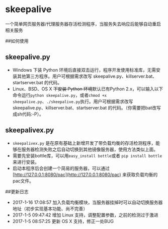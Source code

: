 # skeepalive
一个简单网页服务器/代理服务器存活检测程序，当服务失去响应后能够自动重启相关服务

##如何使用

skeepalive.py
-
* Windows 下装 Python 环境后直接双击运行，程序开发使用标准库，无需安装其他第三方程序。用户可根据需求改写 skeepalive.py、killserver.bat、startserver.bat 的代码。
* Linux、BSD、OS X ~~下安装 Python 环境~~默认已有Python 2.x，可以输入以下命令运行`python skeepalive.py`，或者`chmod +x skeepalive.py`、`./skeepalive.py`执行。用户可根据需求改写 skeepalive.py、killserver.bat、startserver.bat 的代码。（你需要把bat改写成sh代码:-P）。

skeepalivex.py
-
* `skeepalivex.py` 是在原有基础上新增开发了带负载均衡的存活检测程序，能够在服务器检测失败之后自动切换到其他镜像服务器，使用方法类似上面。
* 需要先安装bottle库，可以用`easy_install bottle`或者 `pip install bottle`来进行安装。
* 启动本程序后会创建一个简易的服务器，可以通过 [http://127.0.0.1:8080/pac](http://127.0.0.1:8080/pac) 来获取负载均衡的pac文件。

##更新日志
* 2017-1-16 17:08:57 加入负载均衡模块，当服务器挂掉时可以自动切换服务器地址（初步实现基本功能、尚不完善）
* 2017-1-5 09:47:42 增加 Linux 支持，调整配置参数，之前的检测过于激进
* 2017-1-5 08:57:25 更新 OS X 支持，修正一处BUG